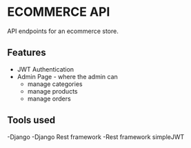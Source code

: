# ECOMMERCE API

API endpoints for an ecommerce store.

## Features
- JWT Authentication
- Admin Page - where the admin can
    - manage categories
    - manage products
    - manage orders

## Tools used
-Django
-Django Rest framework
-Rest framework simpleJWT
